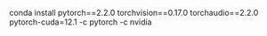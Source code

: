 


conda install pytorch==2.2.0 torchvision==0.17.0 torchaudio==2.2.0 pytorch-cuda=12.1 -c pytorch -c nvidia


